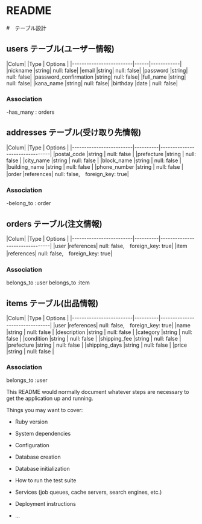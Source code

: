 # README

#　テーブル設計

## users テーブル(ユーザー情報)

|Colum|                   |Type  | Options    |
|-------------------------|------|------------|
|nickname                 |string| null: false|
|email                    |string| null: false|
|password                 |string| null: false|
|password_confirmation    |string| null: false|
|full_name                |string| null: false|
|kana_name                |string| null: false|
|birthday                 |date  | null: false|

### Association
-has_many : orders

## addresses テーブル(受け取り先情報)

|Colum|                   |Type      | Options                        |
|-------------------------|----------|--------------------------------|
|postal_code              |string    | null: false                    |
|prefecture               |string    | null: false                    |
|city_name                |string    | null: false                    |
|block_name               |string    | null: false                    |
|building_name            |string    | null: false                    |
|phone_number             |string    | null: false                    |
|order                    |references| null: false,　foreign_key: true|

### Association
-belong_to : order

## orders テーブル(注文情報)

|Colum|                   |Type      | Options                        |
|-------------------------|----------|--------------------------------|
|user                     |references| null: false,　foreign_key: true| 
|item                     |references| null: false,　foreign_key: true|

### Association
belongs_to :user
belongs_to :item

## items テーブル(出品情報)

|Colum|                   |Type      | Options                        |
|-------------------------|----------|--------------------------------|
|user                     |references| null: false,　foreign_key: true|
|name                     |string    | null: false                    |
|description              |string    | null: false                    |
|category                 |string    | null: false                    |
|condition                |string    | null: false                    |
|shipping_fee             |string    | null: false                    |
|prefecture               |string    | null: false                    |
|shipping_days             |string   | null: false                    |
|price                    |string    | null: false                    |

### Association
belongs_to :user

This README would normally document whatever steps are necessary to get the
application up and running.

Things you may want to cover:

* Ruby version

* System dependencies

* Configuration

* Database creation

* Database initialization

* How to run the test suite

* Services (job queues, cache servers, search engines, etc.)

* Deployment instructions

* ...
